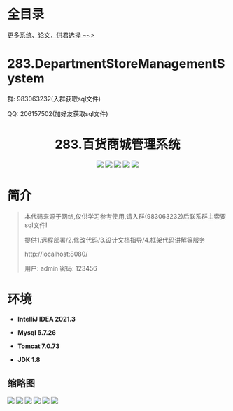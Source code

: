 # 全目录

[更多系统、论文，供君选择 ~~>](https://www.yuque.com/wisebit/blog)

# 283.DepartmentStoreManagementSystem

<p>群: 983063232(入群获取sql文件)</p>
<p>QQ: 206157502(加好友获取sql文件)</p>

<p><h1 align="center">283.百货商城管理系统</h1></p>


<p align="center">
	<img src="https://img.shields.io/badge/jdk-1.8-orange.svg"/>
    <img src="https://img.shields.io/badge/spring-5.x-lightgrey.svg"/>
    <img src="https://img.shields.io/badge/springmvc-3.x-blue.svg"/>
    <img src="https://img.shields.io/badge/mybatis-5.x-yellow.svg"/>
    <img src="https://img.shields.io/badge/jsp-5.x-green.svg"/>
</p>

# 简介

> 本代码来源于网络,仅供学习参考使用,请入群(983063232)后联系群主索要sql文件!
>
> 提供1.远程部署/2.修改代码/3.设计文档指导/4.框架代码讲解等服务
>
> http://localhost:8080/
>
> 用户: admin   密码: 123456
>

>

# 环境

- <b>IntelliJ IDEA 2021.3</b>

- <b>Mysql 5.7.26</b>

- <b>Tomcat 7.0.73</b>

- <b>JDK 1.8</b>




## 缩略图

![](https://bitwise.oss-cn-heyuan.aliyuncs.com/2024/9/10/99534836-6e7f-4d31-b01e-cb192025ef1b.png)
![](https://bitwise.oss-cn-heyuan.aliyuncs.com/2024/9/10/05399f8e-b50b-4b81-abc3-a16365e322e4.png)
![](https://bitwise.oss-cn-heyuan.aliyuncs.com/2024/9/10/8ebaeb58-b9d4-493f-8625-b79d93881dbd.png)
![](https://bitwise.oss-cn-heyuan.aliyuncs.com/2024/9/10/296d517d-8620-4dfc-8989-08b70d6b44ac.png)
![](https://bitwise.oss-cn-heyuan.aliyuncs.com/2024/9/10/bbd72364-de17-4b5e-a7f3-ae6b87a42e16.png)
![](https://bitwise.oss-cn-heyuan.aliyuncs.com/2024/9/10/1c444c28-2694-43d5-891b-4b0bb61fc508.png)





